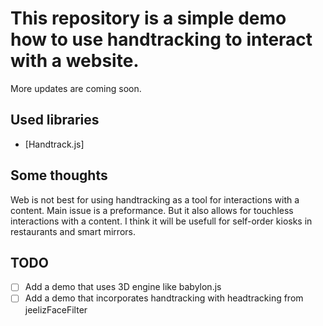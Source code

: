 # This repository is a simple demo how to use handtracking to interact with a website.
More updates are coming soon.
## Used libraries
- [Handtrack.js]

## Some thoughts
Web is not best for using handtracking as a tool for interactions with a content. Main issue is a preformance. But it also allows for touchless interactions with a content. I think it will be usefull for self-order kiosks in restaurants and smart mirrors.

## TODO
- [ ] Add a demo that uses 3D engine like babylon.js
- [ ] Add a demo that incorporates handtracking with headtracking from jeelizFaceFilter

